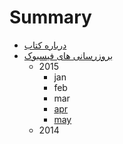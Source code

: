 # Summary

* [درباره کتاب](README.md)
* [بروزرسانی های فیسبوک](facebook.md)
   * 2015
       * jan
       * feb
       * mar
       * [apr](apr.md)
       * [may](may.md)
   * 2014

